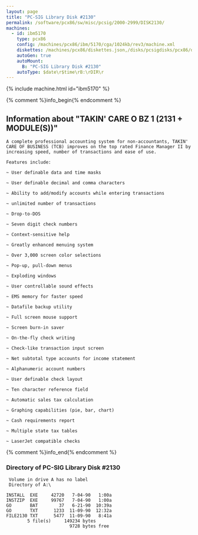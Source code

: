 ```yaml
---
layout: page
title: "PC-SIG Library Disk #2130"
permalink: /software/pcx86/sw/misc/pcsig/2000-2999/DISK2130/
machines:
  - id: ibm5170
    type: pcx86
    config: /machines/pcx86/ibm/5170/cga/1024kb/rev3/machine.xml
    diskettes: /machines/pcx86/diskettes.json,/disks/pcsigdisks/pcx86/diskettes.json
    autoGen: true
    autoMount:
      B: "PC-SIG Library Disk #2130"
    autoType: $date\r$time\rB:\rDIR\r
---
```


{% include machine.html id="ibm5170" %}

{% comment %}info_begin{% endcomment %}

## Information about "TAKIN' CARE O BZ 1 (2131 + MODULE(S))"

    A complete professional accounting system for non-accountants, TAKIN'
    CARE OF BUSINESS (TCB) improves on the top rated Finance Manager II by
    increasing speed, number of transactions and ease of use.
    
    Features include:
    
    ~ User definable data and time masks
    
    ~ User definable decimal and comma characters
    
    ~ Ability to add/modify accounts while entering transactions
    
    ~ unlimited number of transactions
    
    ~ Drop-to-DOS
    
    ~ Seven digit check numbers
    
    ~ Context-sensitive help
    
    ~ Greatly enhanced menuing system
    
    ~ Over 3,000 screen color selections
    
    ~ Pop-up, pull-down menus
    
    ~ Exploding windows
    
    ~ User controllable sound effects
    
    ~ EMS memory for faster speed
    
    ~ Datafile backup utility
    
    ~ Full screen mouse support
    
    ~ Screen burn-in saver
    
    ~ On-the-fly check writing
    
    ~ Check-like transaction input screen
    
    ~ Net subtotal type accounts for income statement
    
    ~ Alphanumeric account numbers
    
    ~ User definable check layout
    
    ~ Ten character reference field
    
    ~ Automatic sales tax calculation
    
    ~ Graphing capabilities (pie, bar, chart)
    
    ~ Cash requirements report
    
    ~ Multiple state tax tables
    
    ~ LaserJet compatible checks
{% comment %}info_end{% endcomment %}


### Directory of PC-SIG Library Disk #2130

     Volume in drive A has no label
     Directory of A:\

    INSTALL  EXE     42720   7-04-90   1:00a
    INSTZIP  EXE     99767   7-04-90   1:00a
    GO       BAT        37   6-21-90  10:39a
    GO       TXT      1233  11-09-90  12:32a
    FILE2130 TXT      5477  11-09-90   8:41a
            5 file(s)     149234 bytes
                            9728 bytes free
